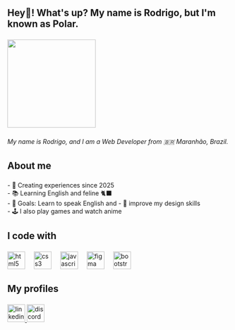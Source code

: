 <h2 align="left">Hey👋! What's up? My name is Rodrigo, but I'm known as Polar.</h2>

###

<div align="left">
  <img height="200" src="https://media4.giphy.com/media/v1.Y2lkPTc5MGI3NjExeXh5Y28wZXdpc3ZoMTJhOHY5czNjYWVnNW5kbDZmbHlnd3h6d2UwMyZlcD12MV9pbnRlcm5hbF9naWZfYnlfaWQmY3Q9Zw/r7zAF8PZ9rDIpQlfeG/giphy.gif"  />
</div>

###

<h6 align="left">My name is Rodrigo, and I am a Web Developer from 🇧🇷 Maranhão, Brazil.</h6>

###

<h2 align="left">About me</h2>

###

<p align="left">- 🐣 Creating experiences since 2025<br>- 📚 Learning English and feline 🐈‍⬛<br>- 🎯 Goals: Learn to speak English and - 🧠 improve my design skills<br>- 🕹️ I also play games and watch anime</p>

###

<h2 align="left">I code with</h2>

###

<div align="left">
  <img src="https://cdn.jsdelivr.net/gh/devicons/devicon/icons/html5/html5-original.svg" height="40" alt="html5 logo"  />
  <img width="12" />
  <img src="https://cdn.jsdelivr.net/gh/devicons/devicon/icons/css3/css3-original.svg" height="40" alt="css3 logo"  />
  <img width="12" />
  <img src="https://cdn.jsdelivr.net/gh/devicons/devicon/icons/javascript/javascript-original.svg" height="40" alt="javascript logo"  />
  <img width="12" />
  <img src="https://cdn.jsdelivr.net/gh/devicons/devicon/icons/figma/figma-original.svg" height="40" alt="figma logo"  />
  <img width="12" />
  <img src="https://cdn.jsdelivr.net/gh/devicons/devicon/icons/bootstrap/bootstrap-original.svg" height="40" alt="bootstrap logo"  />
</div>

###

<h2 align="left">My profiles</h2>

###

<div align="left">
  <a href="https://www.linkedin.com/in/rodrigo-design/" target="_blank">
    <img src="https://img.shields.io/static/v1?message=LinkedIn&logo=linkedin&label=&color=0077B5&logoColor=white&labelColor=&style=flat" height="40" alt="linkedin logo"  />
  </a>
  <img src="https://img.shields.io/static/v1?message=Discord&logo=discord&label=polargenericname&color=7289DA&logoColor=white&labelColor=&style=flat" height="40" alt="discord logo"  />
</div>

###